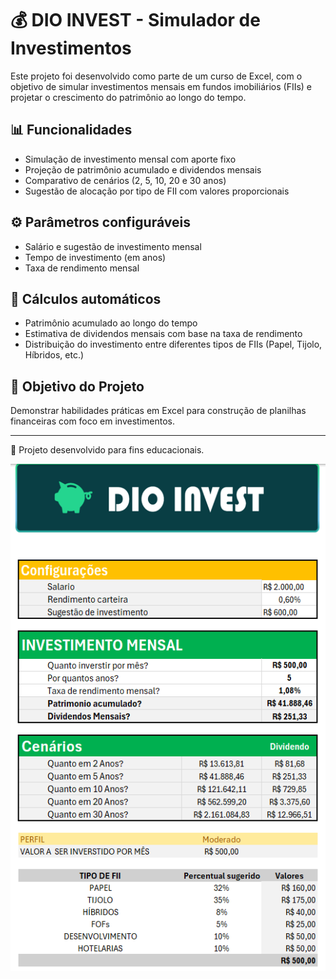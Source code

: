 # 💰 DIO INVEST - Simulador de Investimentos

Este projeto foi desenvolvido como parte de um curso de Excel, com o objetivo de simular investimentos mensais em fundos imobiliários (FIIs) e projetar o crescimento do patrimônio ao longo do tempo.

## 📊 Funcionalidades

- Simulação de investimento mensal com aporte fixo
- Projeção de patrimônio acumulado e dividendos mensais
- Comparativo de cenários (2, 5, 10, 20 e 30 anos)
- Sugestão de alocação por tipo de FII com valores proporcionais

## ⚙️ Parâmetros configuráveis

- Salário e sugestão de investimento mensal
- Tempo de investimento (em anos)
- Taxa de rendimento mensal

## 🧮 Cálculos automáticos

- Patrimônio acumulado ao longo do tempo
- Estimativa de dividendos mensais com base na taxa de rendimento
- Distribuição do investimento entre diferentes tipos de FIIs (Papel, Tijolo, Híbridos, etc.)

## 📌 Objetivo do Projeto

Demonstrar habilidades práticas em Excel para construção de planilhas financeiras com foco em investimentos.

---

📌 Projeto desenvolvido para fins educacionais.

![DIEGO-INVEST](invest.png)
